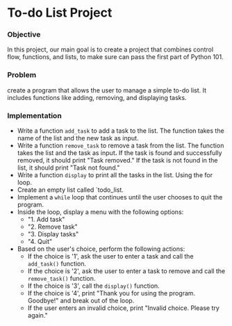 # To-do List Project

### Objective
In this project, our main goal is to create a project that combines control flow, functions, and lists, to make sure can pass the first part of Python 101.

### Problem
create a program that allows the user to manage a simple to-do list. It includes functions like adding, removing, and displaying tasks.


### Implementation
- Write a function `add_task` to add a task to the list. The function takes the name of the list and the new task as input.
- Write a function `remove_task` to remove a task from the list. The function takes the list and the task as input، If the task is found and successfully removed, it should print "Task removed." If the task is not found in the list, it should print "Task not found."
- Write a function `display` to print all the tasks in the list. Using the for loop.
- Create an empty list called `todo_list.
- Implement a `while` loop that continues until the user chooses to quit the program.
- Inside the loop, display a menu with the following options:
    - "1. Add task"
    - "2. Remove task"
    - "3. Display tasks"
    - "4. Quit"
- Based on the user's choice, perform the following actions:
    - If the choice is '1', ask the user to enter a task and call the `add_task()` function.
    - If the choice is '2', ask the user to enter a task to remove and call the `remove_task()` function.
    - If the choice is '3', call the `display()` function.
    - If the choice is '4', print "Thank you for using the program. Goodbye!" and break out of the loop.
    - If the user enters an invalid choice, print "Invalid choice. Please try again."

